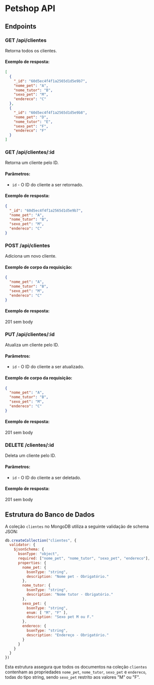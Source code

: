 # Petshop API

## Endpoints

### GET /api/clientes
Retorna todos os clientes.

#### Exemplo de resposta:
```json
[
  {
    "_id": "60d5ec4f4f1a2565d1d5e9b7",
    "nome_pet": "A",
    "nome_tutor": "B",
    "sexo_pet": "M",
    "endereco": "C"
  },
  {
    "_id": "60d5ec4f4f1a2565d1d5e9b8",
    "nome_pet": "D",
    "nome_tutor": "E",
    "sexo_pet": "F",
    "endereco": "F"
  }
]
```

### GET /api/clientes/:id
Retorna um cliente pelo ID.

#### Parâmetros:
- `id` - O ID do cliente a ser retornado.

#### Exemplo de resposta:
```json
{
  "_id": "60d5ec4f4f1a2565d1d5e9b7",
  "nome_pet": "A",
  "nome_tutor": "B",
  "sexo_pet": "M",
  "endereco": "C"
}
```

### POST /api/clientes
Adiciona um novo cliente.

#### Exemplo de corpo da requisição:
```json
{
  "nome_pet": "A",
  "nome_tutor": "B",
  "sexo_pet": "M",
  "endereco": "C"
}
```

#### Exemplo de resposta:

201 sem body

### PUT /api/clientes/:id
Atualiza um cliente pelo ID.

#### Parâmetros:
- `id` - O ID do cliente a ser atualizado.

#### Exemplo de corpo da requisição:
```json
{
  "nome_pet": "A",
  "nome_tutor": "B",
  "sexo_pet": "M",
  "endereco": "C"
}
```

#### Exemplo de resposta:

201 sem body

### DELETE /clientes/:id
Deleta um cliente pelo ID.

#### Parâmetros:
- `id` - O ID do cliente a ser deletado.

#### Exemplo de resposta:

201 sem body

## Estrutura do Banco de Dados

A coleção `clientes` no MongoDB utiliza a seguinte validação de schema JSON:

```js
db.createCollection("clientes", {
  validator: {
    $jsonSchema: {
      bsonType: "object",
      required: ["nome_pet", "nome_tutor", "sexo_pet", "endereco"],
      properties: {
        nome_pet: {
          bsonType: "string",
          description: "Nome pet - Obrigatório."
        },
        nome_tutor: {
          bsonType: "string",
          description: "Nome tutor - Obrigatório."
        },
        sexo_pet: {
          bsonType: "string",
          enum: [ "M", "F" ],
          description: "Sexo pet M ou F."
        },
        endereco: {
          bsonType: "string",
          description: "Endereço - Obrigatório."
        }
      }
    }
  }
})
```

Esta estrutura assegura que todos os documentos na coleção `clientes` contenham as propriedades `nome_pet`, `nome_tutor`, `sexo_pet` e `endereco`, todas do tipo string, sendo `sexo_pet` restrito aos valores "M" ou "F".